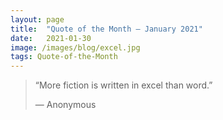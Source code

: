 ```yaml
---
layout:	page
title:	"Quote of the Month — January 2021"
date:	2021-01-30
image: /images/blog/excel.jpg
tags: Quote-of-the-Month
---
```


  
> “More fiction is written in excel than word.”
> 
> — Anonymous
